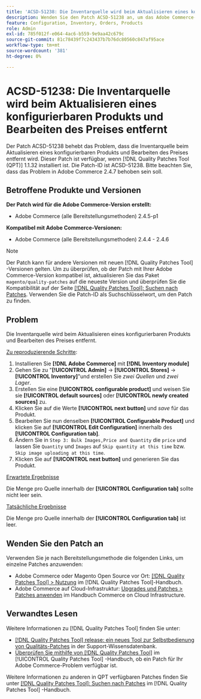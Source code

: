 ```yaml
---
title: 'ACSD-51238: Die Inventarquelle wird beim Aktualisieren eines konfigurierbaren Produkts und Bearbeiten des Preises entfernt'
description: Wenden Sie den Patch ACSD-51238 an, um das Adobe Commerce-Problem zu beheben, bei dem die Inventarquelle beim Aktualisieren eines konfigurierbaren Produkts und Bearbeiten des Preises entfernt wird.
feature: Configuration, Inventory, Orders, Products
role: Admin
exl-id: 785f012f-e064-4ac6-b559-9e9aa42c679c
source-git-commit: 81c78439f7c243437b7b76dc80560c847af95ace
workflow-type: tm+mt
source-wordcount: '381'
ht-degree: 0%

---
```


# ACSD-51238: Die Inventarquelle wird beim Aktualisieren eines konfigurierbaren Produkts und Bearbeiten des Preises entfernt

Der Patch ACSD-51238 behebt das Problem, dass die Inventarquelle beim Aktualisieren eines konfigurierbaren Produkts und Bearbeiten des Preises entfernt wird. Dieser Patch ist verfügbar, wenn [!DNL Quality Patches Tool (QPT)] 1.1.32 installiert ist. Die Patch-ID ist ACSD-51238. Bitte beachten Sie, dass das Problem in Adobe Commerce 2.4.7 behoben sein soll.

## Betroffene Produkte und Versionen

**Der Patch wird für die Adobe Commerce-Version erstellt:**

* Adobe Commerce (alle Bereitstellungsmethoden) 2.4.5-p1

**Kompatibel mit Adobe Commerce-Versionen:**

* Adobe Commerce (alle Bereitstellungsmethoden) 2.4.4 - 2.4.6

>[!NOTE]
>
>Der Patch kann für andere Versionen mit neuen [!DNL Quality Patches Tool] -Versionen gelten. Um zu überprüfen, ob der Patch mit Ihrer Adobe Commerce-Version kompatibel ist, aktualisieren Sie das Paket `magento/quality-patches` auf die neueste Version und überprüfen Sie die Kompatibilität auf der Seite [[!DNL Quality Patches Tool]: Suchen nach Patches](<https://experienceleague.adobe.com/tools/commerce-quality-patches/index.html>). Verwenden Sie die Patch-ID als Suchschlüsselwort, um den Patch zu finden.

## Problem

Die Inventarquelle wird beim Aktualisieren eines konfigurierbaren Produkts und Bearbeiten des Preises entfernt.

<u>Zu reproduzierende Schritte</u>:

1. Installieren Sie **[!DNL Adobe Commerce]** mit **[!DNL Inventory module]**
1. Gehen Sie zu &quot;**[!UICONTROL Admin]** -> **[!UICONTROL Stores]** -> **[!UICONTROL Inventory]**&quot;und erstellen Sie *zwei Quellen* und *zwei Lager*.
1. Erstellen Sie eine **[!UICONTROL configurable product]** und weisen Sie sie **[!UICONTROL default sources]** oder **[!UICONTROL newly created sources]** zu.
1. Klicken Sie auf die Werte **[!UICONTROL next button]** und *save* für das Produkt.
1. Bearbeiten Sie nun denselben **[!UICONTROL Configurable Product]** und klicken Sie auf **[!UICONTROL Edit Configuration]** innerhalb des **[!UICONTROL Configuration tab]**.
1. Ändern Sie in `Step 3: Bulk Images,Price and Quantity` die `price` und lassen Sie `Quantity` und `Images` auf `Skip quantity at this time` bzw. `Skip image uploading at this time`.
1. Klicken Sie auf **[!UICONTROL next button]** und generieren Sie das Produkt.

<u>Erwartete Ergebnisse</u>

Die Menge pro Quelle innerhalb der **[!UICONTROL Configuration tab]** sollte nicht leer sein.

<u>Tatsächliche Ergebnisse</u>

Die Menge pro Quelle innerhalb der **[!UICONTROL Configuration tab]** ist leer.

## Wenden Sie den Patch an

Verwenden Sie je nach Bereitstellungsmethode die folgenden Links, um einzelne Patches anzuwenden:

* Adobe Commerce oder Magento Open Source vor Ort: [[!DNL Quality Patches Tool] > Nutzung](</help/tools/quality-patches-tool/usage.md>) im [!DNL Quality Patches Tool]-Handbuch.
* Adobe Commerce auf Cloud-Infrastruktur: [Upgrades und Patches > Patches anwenden](https://experienceleague.adobe.com/docs/commerce-cloud-service/user-guide/develop/upgrade/apply-patches.html) im Handbuch Commerce on Cloud Infrastructure.

## Verwandtes Lesen

Weitere Informationen zu [!DNL Quality Patches Tool] finden Sie unter:

* [[!DNL Quality Patches Tool] release: ein neues Tool zur Selbstbedienung von Qualitäts-Patches](https://experienceleague.adobe.com/en/docs/commerce-knowledge-base/kb/announcements/commerce-announcements/magento-quality-patches-released-new-tool-to-self-serve-quality-patches) in der Support-Wissensdatenbank.
* [Überprüfen Sie mithilfe von  [!DNL Quality Patches Tool]](/help/tools/quality-patches-tool/patches-available-in-qpt/check-patch-for-magento-issue-with-magento-quality-patches.md) im [!UICONTROL Quality Patches Tool] -Handbuch, ob ein Patch für Ihr Adobe Commerce-Problem verfügbar ist.


Weitere Informationen zu anderen in QPT verfügbaren Patches finden Sie unter [[!DNL Quality Patches Tool]: Suchen nach Patches](<https://experienceleague.adobe.com/tools/commerce-quality-patches/index.html>) im [!DNL Quality Patches Tool] -Handbuch.
